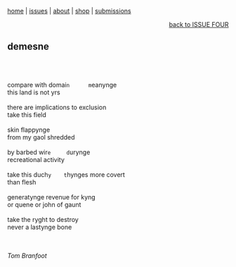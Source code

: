 [home](index.md) | [issues](issues.md) | [about](about.md) | [shop](shop.md)  |  [submissions](submit.md)

<div align="right">
  <a href="issuefour.html">back to ISSUE FOUR</a>
</div>

## demesne  
<br>
<br>

compare with domai`n      m`eanynge <br>
this land is not yrs <br>
<br>
there are implications to exclusion <br>
take this field <br>
<br>
skin flappynge <br>
from my gaol shredded <br>
<br>
by barbed wir`e     d`urynge <br>
recreational activity <br>
<br>
take this duch`y    t`hynges more covert <br>
than flesh <br>
<br>
generatynge revenue for kyng <br>
or quene or john of gaunt <br>
<br>
take the ryght to destroy <br>
never a lastynge bone <br>
<br>
<br>

*Tom Branfoot*
